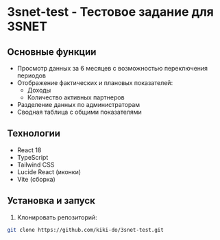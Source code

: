 # 3snet-test - Тестовое задание для 3SNET

## Основные функции

- Просмотр данных за 6 месяцев с возможностью переключения периодов
- Отображение фактических и плановых показателей:
  - Доходы
  - Количество активных партнеров
- Разделение данных по администраторам
- Сводная таблица с общими показателями

## Технологии

- React 18
- TypeScript
- Tailwind CSS
- Lucide React (иконки)
- Vite (сборка)

## Установка и запуск

1. Клонировать репозиторий:

```bash
git clone https://github.com/kiki-do/3snet-test.git
```
